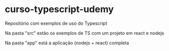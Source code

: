 # curso-typescript-udemy

Repositório com exemplos de uso do Typescript

Na pasta "src" estão os exemplos de TS com um projeto em react e nodejs

Na pasta "app" está a aplicação (nodejs + react) completa
